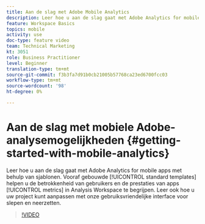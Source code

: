 ```yaml
---
title: Aan de slag met Adobe Mobile Analytics
description: Leer hoe u aan de slag gaat met Adobe Analytics for mobile apps met behulp van sjablonen. Vooraf ontwikkelde standaardsjablonen helpen u inzicht te krijgen in de prestaties van gebruikers en toepassingen in Analysis Workspace. Leer ook hoe u uw project kunt aanpassen met onze gebruiksvriendelijke interface voor slepen en neerzetten.
feature: Workspace Basics
topics: mobile
activity: use
doc-type: feature video
team: Technical Marketing
kt: 3051
role: Business Practitioner
level: Beginner
translation-type: tm+mt
source-git-commit: f3b3fa7d91b0cb21005b57768ca23ed6700fcc03
workflow-type: tm+mt
source-wordcount: '98'
ht-degree: 0%

---
```



# Aan de slag met mobiele Adobe-analysemogelijkheden {#getting-started-with-mobile-analytics}

Leer hoe u aan de slag gaat met Adobe Analytics for mobile apps met behulp van sjablonen. Vooraf gebouwde [!UICONTROL standard templates] helpen u de betrokkenheid van gebruikers en de prestaties van apps [!UICONTROL metrics] in Analysis Workspace te begrijpen. Leer ook hoe u uw project kunt aanpassen met onze gebruiksvriendelijke interface voor slepen en neerzetten.

>[!VIDEO](https://video.tv.adobe.com/v/27826/?quality=12)

